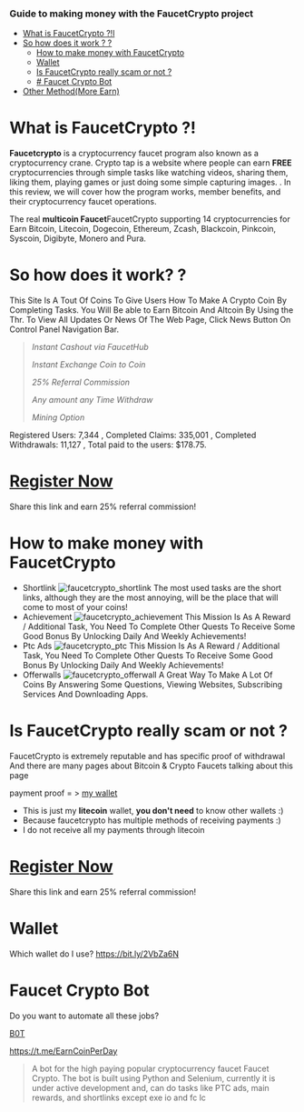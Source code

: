### Guide to making money with the FaucetCrypto project

 * [What is FaucetCrypto ?!l](https://github.com/yuceltoluyag/faucetcrypto#what-is-faucetcrypto-)
 * [So how does it work ? ?](https://github.com/yuceltoluyag/faucetcrypto#so-how-does-it-work-)
   * [How to make money with FaucetCrypto](https://github.com/yuceltoluyag/faucetcrypto#how-to-make-money-with-faucetcrypto)
   * [Wallet](https://github.com/yuceltoluyag/faucetcrypto#wallet)
   * [Is FaucetCrypto really scam or not ?](https://github.com/yuceltoluyag/faucetcrypto#is-faucetcrypto-really-scam-or-not-)
   * [# Faucet Crypto Bot](https://github.com/yuceltoluyag/faucetcrypto#faucet-crypto-bot)
 * [Other Method(More Earn)](https://github.com/yuceltoluyag/telegram-bot-for-bitcoin)

# What is FaucetCrypto ?!
**Faucetcrypto** is a cryptocurrency faucet program also known as a cryptocurrency crane. Crypto tap is a website where people can earn **FREE** cryptocurrencies through simple tasks like watching videos, sharing them, liking them, playing games or just doing some simple capturing images. . In this review, we will cover how the program works, member benefits, and their cryptocurrency faucet operations.

The real **multicoin Faucet**FaucetCrypto supporting 14 cryptocurrencies for Earn Bitcoin, Litecoin, Dogecoin, Ethereum, Zcash, Blackcoin, Pinkcoin, Syscoin, Digibyte, Monero and Pura.


#  So how does it work? ?

This Site Is A Tout Of Coins To Give Users How To Make A Crypto Coin By Completing Tasks. You Will Be able to Earn Bitcoin And Altcoin By Using the Thr. To View All Updates Or News Of The Web Page, Click News Button On Control Panel Navigation Bar.

> _Instant Cashout via FaucetHub_
>
> _Instant Exchange Coin to Coin_
>
> _25% Referral Commission_
>
> _Any amount any Time Withdraw_
>
> _Mining Option_

Registered Users: 7,344 , Completed Claims: 335,001 , Completed Withdrawals: 11,127 , Total paid to the users: $178.75.



# [**Register Now**](http://bit.ly/3s8qktb)

Share this link and earn 25% referral commission!

# How to make money with FaucetCrypto

* Shortlink
![faucetcrypto_shortlink](/images/shortlink.jpg)
The most used tasks are the short links, although they are the most annoying, will be the place that will come to most of your coins!
* Achievement
![faucetcrypto_achievement](/images/achievement.jpg)
This Mission Is As A Reward / Additional Task, You Need To Complete Other Quests To Receive Some Good Bonus By Unlocking Daily And Weekly Achievements!
* Ptc Ads
![faucetcrypto_ptc](/images/ptc.jpg)
This Mission Is As A Reward / Additional Task, You Need To Complete Other Quests To Receive Some Good Bonus By Unlocking Daily And Weekly Achievements!
* Offerwalls
![faucetcrypto_offerwall](/images/offerwall.jpg)
A Great Way To Make A Lot Of Coins By Answering Some Questions, Viewing Websites, Subscribing Services And Downloading Apps.


# Is FaucetCrypto really scam or not ?

FaucetCrypto is extremely reputable and has specific proof of withdrawal And there are many pages about Bitcoin & Crypto Faucets talking about this page

payment proof = > [my wallet](https://blockchair.com/litecoin/address/MHiLABvWctyn2jsKqxASw7cxFzZe43Qm6E) 

* This is just my **litecoin** wallet, **you don't need** to know other wallets :)
*  Because faucetcrypto has multiple methods of receiving payments :)
*  I do not receive all my payments through litecoin

# [**Register Now**](http://bit.ly/3s8qktb)

Share this link and earn 25% referral commission!

# Wallet

Which wallet do I use? https://bit.ly/2VbZa6N

# Faucet Crypto Bot

Do you want to automate all these jobs? 

 [B0T](https://github.com/yuceltoluyag/faucetcrypto/blob/main/faucetcryptoBot.md)

https://t.me/EarnCoinPerDay

> A bot for the high paying popular cryptocurrency faucet Faucet Crypto. The bot is built using Python and Selenium, currently it is under active development and, can do tasks like PTC ads, main rewards, and shortlinks except exe io and fc lc
